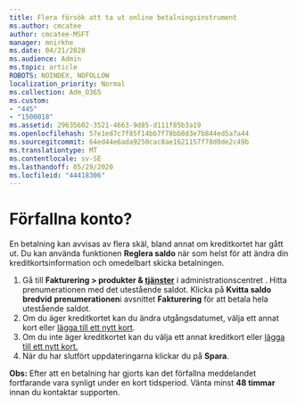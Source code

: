```yaml
---
title: Flera försök att ta ut online betalningsinstrument
ms.author: cmcatee
author: cmcatee-MSFT
manager: mnirkhe
ms.date: 04/21/2020
ms.audience: Admin
ms.topic: article
ROBOTS: NOINDEX, NOFOLLOW
localization_priority: Normal
ms.collection: Adm_O365
ms.custom:
- "445"
- "1500018"
ms.assetid: 29635602-3521-4663-9d85-d111f85b3a19
ms.openlocfilehash: 57e1ed7c7f85f14bb7f78bb8d3e7b844ed5a7a44
ms.sourcegitcommit: 64ed44e6ada9250cac8ae1621157f78d0de2c49b
ms.translationtype: MT
ms.contentlocale: sv-SE
ms.lasthandoff: 05/29/2020
ms.locfileid: "44418306"
---
```

# <a name="past-due-account"></a>Förfallna konto?

En betalning kan avvisas av flera skäl, bland annat om kreditkortet har gått ut. Du kan använda funktionen **Reglera saldo** när som helst för att ändra din kreditkortsinformation och omedelbart skicka betalningen.

1. Gå till **Fakturering > produkter & [tjänster](https://go.microsoft.com/fwlink/p/?linkid=842054)** i administrationscentret .
Hitta prenumerationen med det utestående saldot. Klicka på **Kvitta saldo bredvid** **prenumerationen**i avsnittet **Fakturering** för att betala hela utestående saldot.
2. Om du äger kreditkortet kan du ändra utgångsdatumet, välja ett annat kort eller [lägga till ett nytt kort](https://docs.microsoft.com/microsoft-365/commerce/billing-and-payments/manage-payment-methods?view=o365-worldwide).
3. Om du inte äger kreditkortet kan du välja ett annat kreditkort eller [lägga till ett nytt kort.](https://docs.microsoft.com/microsoft-365/commerce/billing-and-payments/manage-payment-methods?view=o365-worldwide)
4. När du har slutfört uppdateringarna klickar du på **Spara**.

**Obs:** Efter att en betalning har gjorts kan det förfallna meddelandet fortfarande vara synligt under en kort tidsperiod. Vänta minst **48 timmar** innan du kontaktar supporten.
